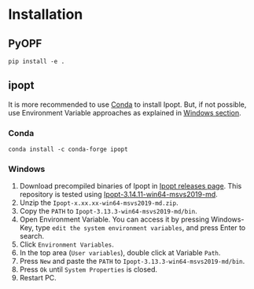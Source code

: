 # Installation

## PyOPF

```shell
pip install -e .
```

## ipopt

It is more recommended to use [Conda](#conda) to install Ipopt. But, if not possible, use Environment Variable approaches as explained in [Windows section](#windows).

### Conda

```shell
conda install -c conda-forge ipopt
```

### Windows

1. Download precompiled binaries of Ipopt in [Ipopt releases page](https://github.com/coin-or/Ipopt/releases). This repository is tested using [Ipopt-3.14.11-win64-msvs2019-md](https://github.com/coin-or/Ipopt/releases/download/releases%2F3.14.11/Ipopt-3.14.11-win64-msvs2019-md.zip).
1. Unzip the `Ipopt-x.xx.xx-win64-msvs2019-md.zip`.
1. Copy the `PATH` to `Ipopt-3.13.3-win64-msvs2019-md/bin`.
1. Open Environment Variable. You can access it by pressing Windows-Key, type `edit the system environment variables`, and press Enter to search.
1. Click `Environment Variables`.
1. In the top area (`User variables`), double click at Variable `Path`.
1. Press `New` and paste the `PATH` to `Ipopt-3.13.3-win64-msvs2019-md/bin`.
1. Press `Ok` until `System Properties` is closed.
1. Restart PC.
